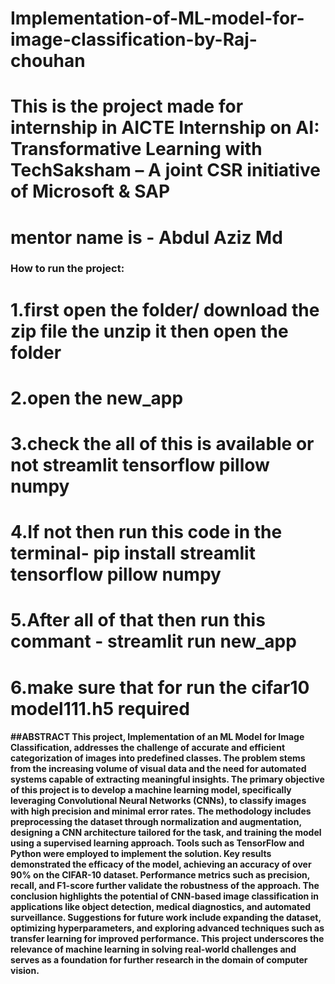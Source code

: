 # Implementation-of-ML-model-for-image-classification-by-Raj-chouhan

# This is the project made for internship in AICTE Internship on AI: Transformative Learning with TechSaksham – A joint CSR initiative of Microsoft & SAP

# mentor name is - Abdul Aziz Md

### How to run the project:
# 1.first open the folder/ download the zip file the unzip it then open the folder
# 2.open the new_app
# 3.check the all of this is available or not streamlit tensorflow pillow numpy
# 4.If not then run this code in the terminal- pip install streamlit tensorflow pillow numpy
# 5.After all of that then run this commant - streamlit run new_app
# 6.make sure that for run the cifar10 model111.h5 required


#### ##ABSTRACT This project, Implementation of an ML Model for Image Classification, addresses the challenge of accurate and efficient categorization of images into predefined classes. The problem stems from the increasing volume of visual data and the need for automated systems capable of extracting meaningful insights. The primary objective of this project is to develop a machine learning model, specifically leveraging Convolutional Neural Networks (CNNs), to classify images with high precision and minimal error rates. The methodology includes preprocessing the dataset through normalization and augmentation, designing a CNN architecture tailored for the task, and training the model using a supervised learning approach. Tools such as TensorFlow and Python were employed to implement the solution. Key results demonstrated the efficacy of the model, achieving an accuracy of over 90% on the CIFAR-10 dataset. Performance metrics such as precision, recall, and F1-score further validate the robustness of the approach. The conclusion highlights the potential of CNN-based image classification in applications like object detection, medical diagnostics, and automated surveillance. Suggestions for future work include expanding the dataset, optimizing hyperparameters, and exploring advanced techniques such as transfer learning for improved performance. This project underscores the relevance of machine learning in solving real-world challenges and serves as a foundation for further research in the domain of computer vision.
